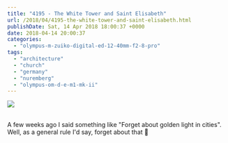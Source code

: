 ```yaml
---
title: "4195 - The White Tower and Saint Elisabeth"
url: /2018/04/4195-the-white-tower-and-saint-elisabeth.html
publishDate: Sat, 14 Apr 2018 18:00:37 +0000
date: 2018-04-14 20:00:37
categories: 
  - "olympus-m-zuiko-digital-ed-12-40mm-f2-8-pro"
tags: 
  - "architecture"
  - "church"
  - "germany"
  - "nuremberg"
  - "olympus-om-d-e-m1-mk-ii"
---
```

<div class="container">
<div class="center"><a target="_blank" href="https://d25zfm9zpd7gm5.cloudfront.net/1200x1200/2017/20170618_204728_lr.jpg"><img class="webfeedsFeaturedVisual" src="https://d25zfm9zpd7gm5.cloudfront.net/0600x0600/2017/20170618_204728_lr.jpg" /></a></div>
</div>
<br />

A few weeks ago I said something like "Forget about golden light in cities". Well, as a general rule I'd say, forget about that 🙂
